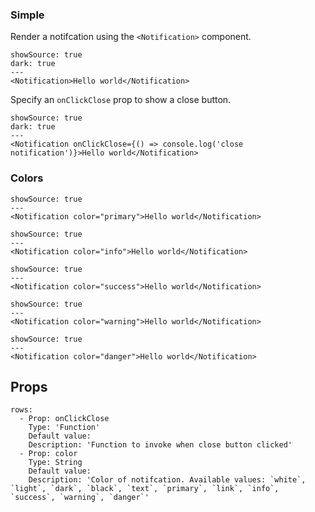 ### Simple

Render a notifcation using the `<Notification>` component.

```react
showSource: true
dark: true
---
<Notification>Hello world</Notification>
```

Specify an `onClickClose` prop to show a close button.

```react
showSource: true
dark: true
---
<Notification onClickClose={() => console.log('close notification')}>Hello world</Notification>
```

### Colors

```react
showSource: true
---
<Notification color="primary">Hello world</Notification>
```

```react
showSource: true
---
<Notification color="info">Hello world</Notification>
```

```react
showSource: true
---
<Notification color="success">Hello world</Notification>
```

```react
showSource: true
---
<Notification color="warning">Hello world</Notification>
```

```react
showSource: true
---
<Notification color="danger">Hello world</Notification>
```

## Props

```table
rows:
  - Prop: onClickClose
    Type: 'Function'
    Default value:
    Description: 'Function to invoke when close button clicked'
  - Prop: color
    Type: String
    Default value:
    Description: 'Color of notifcation. Available values: `white`, `light`, `dark`, `black`, `text`, `primary`, `link`, `info`, `success`, `warning`, `danger`'
```
